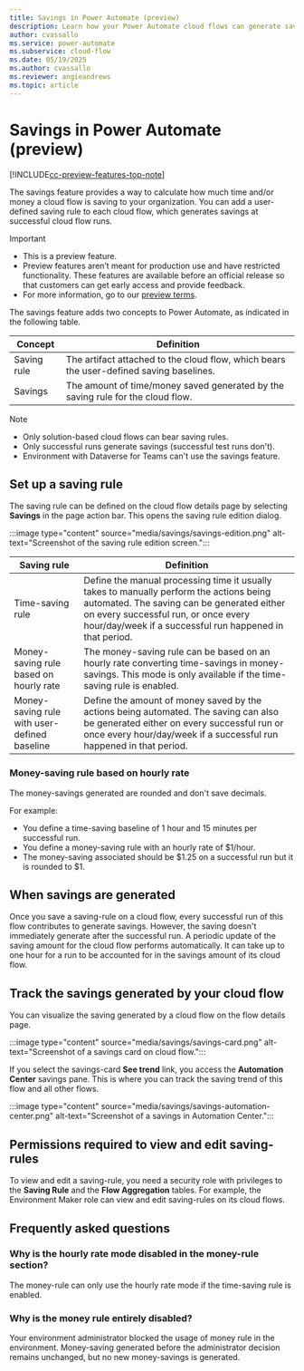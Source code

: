 ```yaml
---
title: Savings in Power Automate (preview)
description: Learn how your Power Automate cloud flows can generate savings to track the impact of your automation in terms of time and money saved.
author: cvassallo
ms.service: power-automate
ms.subservice: cloud-flow
ms.date: 05/19/2025
ms.author: cvassallo
ms.reviewer: angieandrews
ms.topic: article
---
```


# Savings in Power Automate (preview)

[!INCLUDE[cc-preview-features-top-note](./includes/cc-preview-features-top-note.md)]

The savings feature provides a way to calculate how much time and/or money a cloud flow is saving to your organization. You can add a user-defined saving rule to each cloud flow, which generates savings at successful cloud flow runs.

> [!IMPORTANT]
>- This is a preview feature.
>- Preview features aren’t meant for production use and have restricted functionality. These features are available before an official release so that customers can get early access and provide feedback.
>- For more information, go to our [preview terms](https://go.microsoft.com/fwlink/?linkid=2189520).

The savings feature adds two concepts to Power Automate, as indicated in the following table.

|Concept|Definition|
|----|-------------------------------------------|
|Saving rule|The artifact attached to the cloud flow, which bears the user-defined saving baselines.|
|Savings|The amount of time/money saved generated by the saving rule for the cloud flow.|

> [!NOTE]
>
> - Only solution-based cloud flows can bear saving rules.
> - Only successful runs generate savings (successful test runs don't).
> - Environment with Dataverse for Teams can't use the savings feature.

## Set up a saving rule

The saving rule can be defined on the cloud flow details page by selecting **Savings** in the page action bar. This opens the saving rule edition dialog.

:::image type="content" source="media/savings/savings-edition.png" alt-text="Screenshot of the saving rule edition screen.":::

|Saving rule|Definition|
|----|-------------------------------------------|
|Time-saving rule|Define the manual processing time it usually takes to manually perform the actions being automated. The saving can be generated either on every successful run, or once every hour/day/week if a successful run happened in that period.|
|Money-saving rule based on hourly rate|The money-saving rule can be based on an hourly rate converting time-savings in money-savings. This mode is only available if the time-saving rule is enabled.|
|Money-saving rule with user-defined baseline|Define the amount of money saved by the actions being automated. The saving can also be generated either on every successful run or once every hour/day/week if a successful run happened in that period.|

### Money-saving rule based on hourly rate

The money-savings generated are rounded and don't save decimals.

For example:
- You define a time-saving baseline of 1 hour and 15 minutes per successful run.
- You define a money-saving rule with an hourly rate of $1/hour.
- The money-saving associated should be $1.25 on a successful run but it is rounded to $1.

## When savings are generated

Once you save a saving-rule on a cloud flow, every successful run of this flow contributes to generate savings. However, the saving doesn't immediately generate after the successful run. A periodic update of the saving amount for the cloud flow performs automatically. It can take up to one hour for a run to be accounted for in the savings amount of its cloud flow.

## Track the savings generated by your cloud flow

You can visualize the saving generated by a cloud flow on the flow details page.

:::image type="content" source="media/savings/savings-card.png" alt-text="Screenshot of a savings card on cloud flow.":::

If you select the savings-card **See trend** link, you access the **Automation Center** savings pane. This is where you can track the saving trend of this flow and all other flows.

:::image type="content" source="media/savings/savings-automation-center.png" alt-text="Screenshot of a savings in Automation Center.":::

## Permissions required to view and edit saving-rules

To view and edit a saving-rule, you need a security role with privileges to the **Saving Rule** and the **Flow Aggregation** tables. For example, the Environment Maker role can view and edit saving-rules on its cloud flows.

## Frequently asked questions

### Why is the hourly rate mode disabled in the money-rule section?

The money-rule can only use the hourly rate mode if the time-saving rule is enabled.

### Why is the money rule entirely disabled?

Your environment administrator blocked the usage of money rule in the environment. Money-saving generated before the administrator decision remains unchanged, but no new money-savings is generated.

